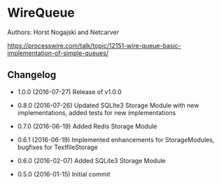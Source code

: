 # WireQueue

Authors: Horst Nogajski and Netcarver

https://processwire.com/talk/topic/12151-wire-queue-basic-implementation-of-simple-queues/

## Changelog

*  1.0.0   (2016-07-27) Release of v1.0.0

*  0.8.0   (2016-07-26) Updated SQLIte3 Storage Module with new implementations, added tests for new implementations

*  0.7.0   (2016-06-19) Added Redis Storage Module

*  0.6.1   (2016-06-19) Implemented enhancements for StorageModules, bugfixes for TextfileStorage

*  0.6.0   (2016-02-07) Added SQLite3 Storage Module

*  0.5.0   (2016-01-15) Initial commit
